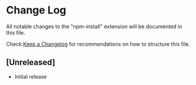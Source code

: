 # Change Log

All notable changes to the "npm-install" extension will be documented in this file.

Check [Keep a Changelog](http://keepachangelog.com/) for recommendations on how to structure this file.

## [Unreleased]

- Initial release